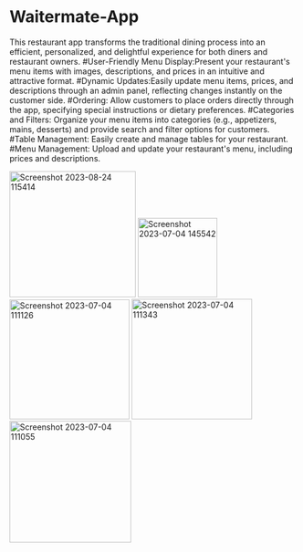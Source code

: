 # Waitermate-App

This restaurant app transforms the traditional dining process into an efficient, personalized, and delightful experience for both diners and restaurant owners. 
#User-Friendly Menu Display:Present your restaurant's menu items with images, descriptions, and prices in an intuitive and attractive format.
#Dynamic Updates:Easily update menu items, prices, and descriptions through an admin panel, reflecting changes instantly on the customer side.
#Ordering: Allow customers to place orders directly through the app, specifying special instructions or dietary preferences.
#Categories and Filters: Organize your menu items into categories (e.g., appetizers, mains, desserts) and provide search and filter options for customers.
#Table Management: Easily create and manage tables for your restaurant.
#Menu Management: Upload and update your restaurant's menu, including prices and descriptions.


<img width="221" alt="Screenshot 2023-08-24 115414" src="https://github.com/rakshabs/Waitermate-App/assets/106856727/e66b38aa-af37-46cd-9ea8-046cab9bb913">
<img width="139" alt="Screenshot 2023-07-04 145542" src="https://github.com/rakshabs/Waitermate-App/assets/106856727/38749f0e-e7dd-4aa3-998b-0b214aadcba6">
<img width="210" alt="Screenshot 2023-07-04 111126" src="https://github.com/rakshabs/Waitermate-App/assets/106856727/022f375e-865f-4d75-9e40-7a26bad892d0">
<img width="211" alt="Screenshot 2023-07-04 111343" src="https://github.com/rakshabs/Waitermate-App/assets/106856727/1650d138-8cad-4ad3-b18c-577e063cc5da">
<img width="213" alt="Screenshot 2023-07-04 111055" src="https://github.com/rakshabs/Waitermate-App/assets/106856727/4b559673-3e34-4941-a943-8eda16541aaf">
